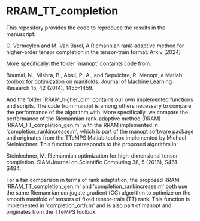 # RRAM_TT_completion
This repository provides the code to reproduce the results in the manuscript:

C. Vermeylen and M. Van Barel, A Riemannian rank-adaptive method for higher-order tensor completion in the tensor-train format. Arxiv (2024)

More specifically, the folder `manopt' containts code from:

Boumal, N., Mishra, B., Absil, P.-A., and Sepulchre, R. Manopt,
a Matlab toolbox for optimization on manifolds. Journal of Machine
Learning Research 15, 42 (2014), 1455–1459.

And the folder `RRAM_higher_dim' contains our own implemented functions and scripts. The code from manopt is among others necessary to compare the performance of the algorithm with. More specifically, we compare the performance of the Riemannian rank-adaptive method (RRAM) 'RRAM_TT_completion_gen.m' with the RRAM implemented in 'completion_rankincrease.m', which is part of the manopt software package and originates from the TTeMPS Matlab toolbox implemented by Michael Steinlechner. This function corresponds to the proposed algorithm in:

Steinlechner, M. Riemannian optimization for high-dimensional tensor
completion. SIAM Journal on Scientific Computing 38, 5 (2016), S461–
S484.

For a fair comparison in terms of rank adaptation, the proposed RRAM 'RRAM_TT_completion_gen.m' and 'completion_rankincrease.m' both use the same Riemannian conjugate gradient (CG) algorithm to optimize on the smooth manifold of tensors of fixed tensor-train (TT) rank. This function is implemented in 'completion_orth.m' and is also part of manopt and originates from the TTeMPS toolbox.
